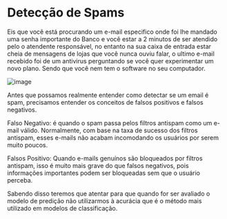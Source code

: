 # Detecção de Spams
Eis que você está procurando um e-mail especifico onde foi lhe mandado uma senha importante do Banco e você estar a 2 minutos de ser atendido pelo o atendente responsável, no entanto na sua caixa de entrada estar cheia de mensagens de lojas que você nunca ouviu falar, o ultimo e-mail recebido foi de um antivirus perguntando se você quer experimentar um novo plano. Sendo que você nem tem o software no seu computador.


![image](https://user-images.githubusercontent.com/100495133/204008572-3614da58-15a3-4be8-ac29-172e82565cb3.png)


Antes que possamos realmente entender como detectar se um email é spam, precisamos entender os conceitos de falsos positivos e falsos negativos.

Falso Negativo: é quando o spam passa pelos filtros antispam como um e-mail válido. Normalmente, com base na taxa de sucesso dos filtros antispam, esses e-mails não acabam incomodando os usuários por serem muito poucos.

Falsos Positivo: Quando e-mails genuínos são bloqueados por filtros antispam, isso é muito mais grave do que falsos negativos, pois informações importantes podem ser bloqueadas sem que o usuário perceba.


Sabendo disso teremos que atentar para que quando for ser avaliado o modelo de predição não utilizarmos à acurácia que é o método mais utilizado em modelos de classificação.
